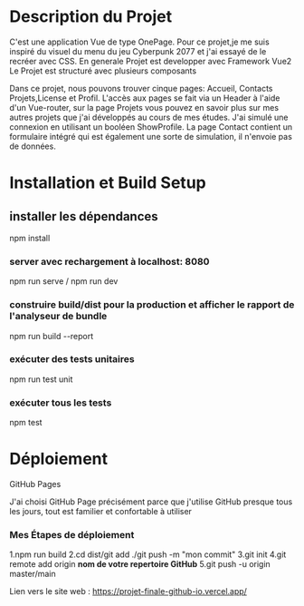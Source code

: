  

# Description du Projet

 C'est  une application Vue de type OnePage.
    Pour ce projet,je me suis inspiré du  visuel du menu du jeu Cyberpunk 2077 et j'ai essayé de le recréer avec CSS.
    En generale Projet est developper avec Framework Vue2
    Le Projet est structuré avec plusieurs composants 

   Dans ce projet, nous pouvons trouver cinque pages: Accueil, Contacts Projets,License et Profil.
L'accès aux pages se fait via un Header à l'aide d'un Vue-router, sur la page Projets vous pouvez en savoir plus sur mes autres projets que j'ai développés au cours de mes études.
    J'ai simulé une connexion en utilisant un booléen ShowProfile.
La page Contact contient un formulaire intégré qui est également une sorte de simulation, il n'envoie pas de données.




# Installation et Build Setup

## installer les dépendances
npm install

### server avec rechargement à localhost: 8080
npm run serve / npm run dev

### construire build/dist pour la production et afficher le rapport de l'analyseur de bundle
npm run build --report

### exécuter des tests unitaires
npm run test unit

### exécuter tous les tests
npm test


# Déploiement

GitHub Pages

 J'ai choisi GitHub Page précisément parce que j'utilise GitHub presque tous les jours, tout est familier et confortable à utiliser

### Mes Étapes de déploiement

1.npm run build
2.cd dist/git add ./git push -m "mon commit" 
3.git init
4.git remote add origin **nom de votre repertoire GitHub**
5.git push -u origin master/main

Lien vers le site web : https://projet-finale-github-io.vercel.app/

